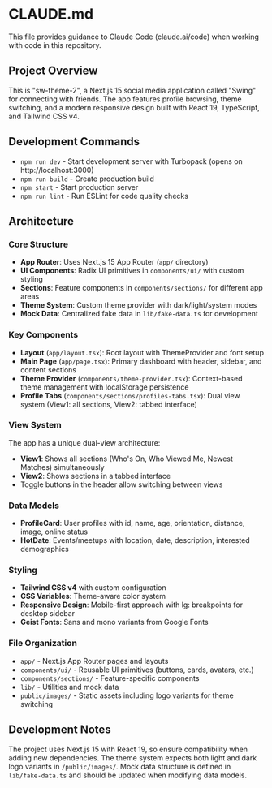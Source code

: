 # CLAUDE.md

This file provides guidance to Claude Code (claude.ai/code) when working with code in this repository.

## Project Overview

This is "sw-theme-2", a Next.js 15 social media application called "Swing" for connecting with friends. The app features profile browsing, theme switching, and a modern responsive design built with React 19, TypeScript, and Tailwind CSS v4.

## Development Commands

- `npm run dev` - Start development server with Turbopack (opens on http://localhost:3000)
- `npm run build` - Create production build
- `npm start` - Start production server
- `npm run lint` - Run ESLint for code quality checks

## Architecture

### Core Structure
- **App Router**: Uses Next.js 15 App Router (`app/` directory)
- **UI Components**: Radix UI primitives in `components/ui/` with custom styling
- **Sections**: Feature components in `components/sections/` for different app areas
- **Theme System**: Custom theme provider with dark/light/system modes
- **Mock Data**: Centralized fake data in `lib/fake-data.ts` for development

### Key Components
- **Layout** (`app/layout.tsx`): Root layout with ThemeProvider and font setup
- **Main Page** (`app/page.tsx`): Primary dashboard with header, sidebar, and content sections
- **Theme Provider** (`components/theme-provider.tsx`): Context-based theme management with localStorage persistence
- **Profile Tabs** (`components/sections/profiles-tabs.tsx`): Dual view system (View1: all sections, View2: tabbed interface)

### View System
The app has a unique dual-view architecture:
- **View1**: Shows all sections (Who's On, Who Viewed Me, Newest Matches) simultaneously
- **View2**: Shows sections in a tabbed interface
- Toggle buttons in the header allow switching between views

### Data Models
- **ProfileCard**: User profiles with id, name, age, orientation, distance, image, online status
- **HotDate**: Events/meetups with location, date, description, interested demographics

### Styling
- **Tailwind CSS v4** with custom configuration
- **CSS Variables**: Theme-aware color system
- **Responsive Design**: Mobile-first approach with lg: breakpoints for desktop sidebar
- **Geist Fonts**: Sans and mono variants from Google Fonts

### File Organization
- `app/` - Next.js App Router pages and layouts
- `components/ui/` - Reusable UI primitives (buttons, cards, avatars, etc.)
- `components/sections/` - Feature-specific components
- `lib/` - Utilities and mock data
- `public/images/` - Static assets including logo variants for theme switching

## Development Notes

The project uses Next.js 15 with React 19, so ensure compatibility when adding new dependencies. The theme system expects both light and dark logo variants in `/public/images/`. Mock data structure is defined in `lib/fake-data.ts` and should be updated when modifying data models.
